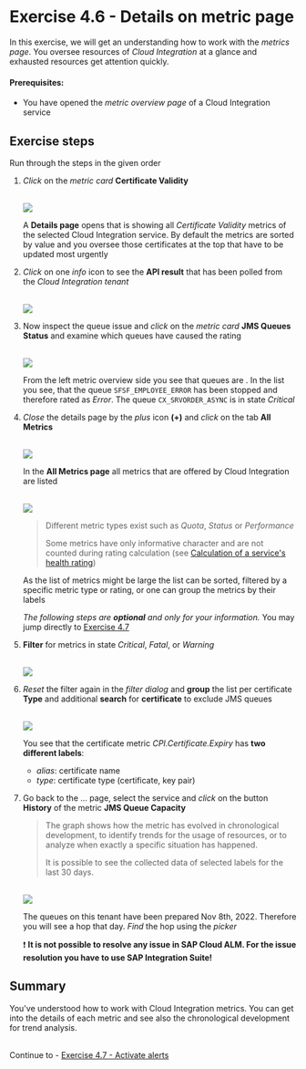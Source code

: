 # Exercise 4.6 - Details on metric page

In this exercise, we will get an understanding how to work with the *metrics page*. You oversee resources of *Cloud Integration* at a glance and exhausted resources get attention quickly.

#### Prerequisites:

- You have opened the *metric overview page* of a Cloud Integration service

## Exercise steps

Run through the steps in the given order

1. *Click* on the *metric card* **Certificate Validity**

   <br>![](/exercises/ex4/images/HMMetricOverviewCertificateDetails.png)   
   
   A **Details page** opens that is showing all *Certificate Validity* metrics of the selected Cloud Integration service. By default the metrics are sorted by value and you oversee those certificates at the top that have to be updated most urgently
   
2. *Click* on one *info* icon to see the **API result** that has been polled from the *Cloud Integration tenant*

   <br>![](/exercises/ex4/images/HMMetricCertificateInfo.png)   
   
3. Now inspect the queue issue and *click* on the *metric card* **JMS Queues Status** and examine which queues have caused the rating

    <br>![](/exercises/ex4/images/HMMetricQueueIssue.png)
   
    From the left metric overview side you see that queues are .  In the list you see, that the queue `SFSF_EMPLOYEE_ERROR` has been stopped and therefore rated as *Error*. The queue `CX_SRVORDER_ASYNC` is in state *Critical*

4. *Close* the details page by the *plus* icon **(+)** and *click* on the tab **All Metrics**

   <br>![](/exercises/ex4/images/HMSwitchToAllMetrics.png)   

   In the **All Metrics page** all metrics that are offered by Cloud Integration are listed 

   <br>![](/exercises/ex4/images/HMCIMetrics.png)
   
   >
   > Different metric types exist such as *Quota*, *Status* or *Performance* 
   >
   > Some metrics have only informative character and are not counted during rating calculation (see [Calculation of a service's health rating](/exercises/ex4/ex44))
   >
   
    As the list of metrics might be large the list can be sorted, filtered by a specific metric type or rating, or one can group the metrics by their labels
    
    *The following steps are **optional** and only for your information.* You may jump directly to [Exercise 4.7](/exercises/ex4/ex47/)
5. **Filter** for metrics in state *Critical*, *Fatal*, or *Warning*

   <br>![](/exercises/ex4/images/HMMetricsFilterData.png)   
   
6. *Reset* the filter again in the *filter dialog* and **group** the list per certificate **Type** and additional **search** for **certificate** to exclude JMS queues

   <br>![](/exercises/ex4/images/HMMetricsGroupPerCertificateType.png)
   
   You see that the certificate metric *CPI.Certificate.Expiry* has **two different labels**:
   
   - *alias*: certificate name
   - *type*: certificate type (certificate, key pair) 
   
7. Go back to the ... page, select the    service and *click* on the button **History** of the metric **JMS Queue Capacity**

    >
    > The graph shows how the metric has evolved in chronological development, to identify trends for the usage of resources, or to analyze when exactly a specific situation has happened. 
    > 
    > It is possible to see the collected data of selected labels for the last 30 days. 
    >

    <br>![](/exercises/ex4/images/HMMetricCapacityHistory.png)
    
    The queues on this tenant have been prepared Nov 8th, 2022. Therefore you will see a hop that day. *Find* the hop using the *picker*
    
     :heavy_exclamation_mark: **It is not possible to resolve any issue in SAP Cloud ALM. For the issue resolution you have to use SAP Integration Suite!**
    
## Summary

You've understood how to work with Cloud Integration metrics. You can get into the details of each metric and see also the chronological development for trend analysis.

<br>Continue to - [Exercise 4.7 - Activate alerts](/exercises/ex4/ex47/)
